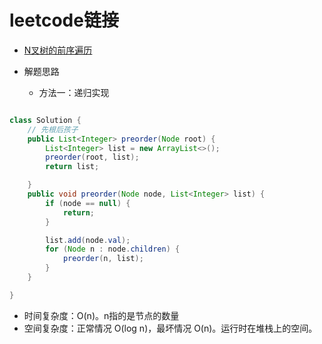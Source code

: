 # leetcode链接

- [N叉树的前序遍历](https://leetcode-cn.com/problems/remove-duplicates-from-sorted-array/n-ary-tree-preorder-traversal/)

- 解题思路
    * 方法一：递归实现
```java

class Solution {
    // 先根后孩子
    public List<Integer> preorder(Node root) {
        List<Integer> list = new ArrayList<>();
        preorder(root, list);
        return list;

    }
    public void preorder(Node node, List<Integer> list) {
        if (node == null) {
            return;
        }

        list.add(node.val);
        for (Node n : node.children) {
            preorder(n, list);
        }
    }

}
```

- 时间复杂度：O(n)。n指的是节点的数量
- 空间复杂度：正常情况 O(log n)，最坏情况 O(n)。运行时在堆栈上的空间。



